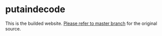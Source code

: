 # putaindecode


This is the builded website.
[Please refer to master branch](https://github.com/putaindecode/website) for the original source.